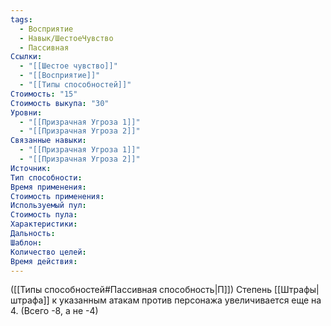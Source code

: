 ```yaml
---
tags:
  - Восприятие
  - Навык/ШестоеЧувство
  - Пассивная
Ссылки:
  - "[[Шестое чувство]]"
  - "[[Восприятие]]"
  - "[[Типы способностей]]"
Стоимость: "15"
Стоимость выкупа: "30"
Уровни:
  - "[[Призрачная Угроза 1]]"
  - "[[Призрачная Угроза 2]]"
Связанные навыки:
  - "[[Призрачная Угроза 1]]"
  - "[[Призрачная Угроза 2]]"
Источник:
Тип способности:
Время применения:
Стоимость применения:
Используемый пул:
Стоимость пула:
Характеристики:
Дальность:
Шаблон:
Количество целей:
Время действия:
---
```

([[Типы способностей#Пассивная способность|П]]) Степень [[Штрафы|штрафа]] к указанным атакам против персонажа увеличивается еще на 4. (Всего -8, а не -4)